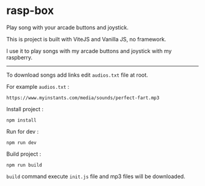 # rasp-box

Play song with your arcade buttons and joystick.

This is project is built with ViteJS and Vanilla JS, no framework.

I use it to play songs with my arcade buttons and joystick with my raspberry.

---

To download songs add links edit `audios.txt` file at root.

For example `audios.txt` : 

    https://www.myinstants.com/media/sounds/perfect-fart.mp3

Install project : 

    npm install

Run for dev : 

    npm run dev

Build project : 

    npm run build

`build` command execute `init.js` file and mp3 files will be downloaded.